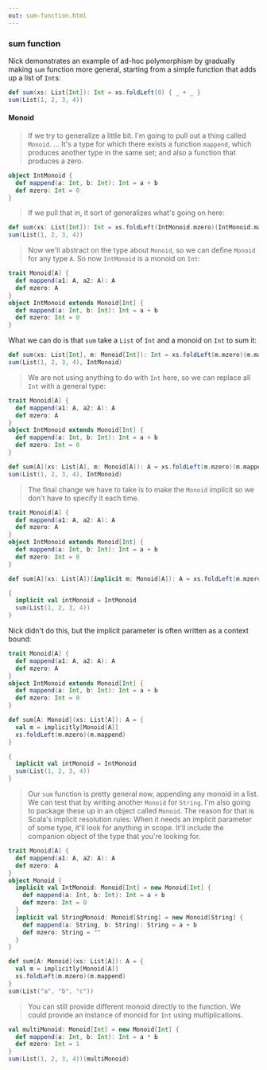 ```yaml
---
out: sum-function.html
---
```


### sum function

Nick demonstrates an example of ad-hoc polymorphism by gradually making `sum` function more general, starting from a simple function that adds up a list of `Int`s:

```scala mdoc
def sum(xs: List[Int]): Int = xs.foldLeft(0) { _ + _ }
sum(List(1, 2, 3, 4))
```

#### Monoid

> If we try to generalize a little bit. I'm going to pull out a thing called `Monoid`. ... It's a type for which there exists a function `mappend`, which produces another type in the same set; and also a function that produces a zero.

```scala mdoc:reset
object IntMonoid {
  def mappend(a: Int, b: Int): Int = a + b
  def mzero: Int = 0
}
```

> If we pull that in, it sort of generalizes what's going on here:

```scala mdoc
def sum(xs: List[Int]): Int = xs.foldLeft(IntMonoid.mzero)(IntMonoid.mappend)
sum(List(1, 2, 3, 4))
```

> Now we'll abstract on the type about `Monoid`, so we can define `Monoid` for any type `A`. So now `IntMonoid` is a monoid on `Int`:

```scala mdoc:reset
trait Monoid[A] {
  def mappend(a1: A, a2: A): A
  def mzero: A
}
object IntMonoid extends Monoid[Int] {
  def mappend(a: Int, b: Int): Int = a + b
  def mzero: Int = 0
}
```

What we can do is that `sum` take a `List` of `Int` and a monoid on `Int` to sum it:

```scala mdoc
def sum(xs: List[Int], m: Monoid[Int]): Int = xs.foldLeft(m.mzero)(m.mappend)
sum(List(1, 2, 3, 4), IntMonoid)
```

> We are not using anything to do with `Int` here, so we can replace all `Int` with a general type:

```scala mdoc:reset:invisible
trait Monoid[A] {
  def mappend(a1: A, a2: A): A
  def mzero: A
}
object IntMonoid extends Monoid[Int] {
  def mappend(a: Int, b: Int): Int = a + b
  def mzero: Int = 0
}
```

```scala mdoc
def sum[A](xs: List[A], m: Monoid[A]): A = xs.foldLeft(m.mzero)(m.mappend)
sum(List(1, 2, 3, 4), IntMonoid)
```

> The final change we have to take is to make the `Monoid` implicit so we don't have to specify it each time.

```scala mdoc:reset:invisible
trait Monoid[A] {
  def mappend(a1: A, a2: A): A
  def mzero: A
}
object IntMonoid extends Monoid[Int] {
  def mappend(a: Int, b: Int): Int = a + b
  def mzero: Int = 0
}
```

```scala mdoc
def sum[A](xs: List[A])(implicit m: Monoid[A]): A = xs.foldLeft(m.mzero)(m.mappend)

{
  implicit val intMonoid = IntMonoid
  sum(List(1, 2, 3, 4))
}
```

Nick didn't do this, but the implicit parameter is often written as a context bound:

```scala mdoc:reset:invisible
trait Monoid[A] {
  def mappend(a1: A, a2: A): A
  def mzero: A
}
object IntMonoid extends Monoid[Int] {
  def mappend(a: Int, b: Int): Int = a + b
  def mzero: Int = 0
}
```

```scala mdoc
def sum[A: Monoid](xs: List[A]): A = {
  val m = implicitly[Monoid[A]]
  xs.foldLeft(m.mzero)(m.mappend)
}

{
  implicit val intMonoid = IntMonoid
  sum(List(1, 2, 3, 4))
}
```

> Our `sum` function is pretty general now, appending any monoid in a list. We can test that by writing another `Monoid` for `String`. I'm also going to package these up in an object called `Monoid`. The reason for that is Scala's implicit resolution rules: When it needs an implicit parameter of some type, it'll look for anything in scope. It'll include the companion object of the type that you're looking for.

```scala mdoc:reset
trait Monoid[A] {
  def mappend(a1: A, a2: A): A
  def mzero: A
}
object Monoid {
  implicit val IntMonoid: Monoid[Int] = new Monoid[Int] {
    def mappend(a: Int, b: Int): Int = a + b
    def mzero: Int = 0
  }
  implicit val StringMonoid: Monoid[String] = new Monoid[String] {
    def mappend(a: String, b: String): String = a + b
    def mzero: String = ""
  }
}

def sum[A: Monoid](xs: List[A]): A = {
  val m = implicitly[Monoid[A]]
  xs.foldLeft(m.mzero)(m.mappend)
}
sum(List("a", "b", "c"))
```

> You can still provide different monoid directly to the function. We could provide an instance of monoid for `Int` using multiplications.

```scala mdoc
val multiMonoid: Monoid[Int] = new Monoid[Int] {
  def mappend(a: Int, b: Int): Int = a * b
  def mzero: Int = 1
}
sum(List(1, 2, 3, 4))(multiMonoid)
```

